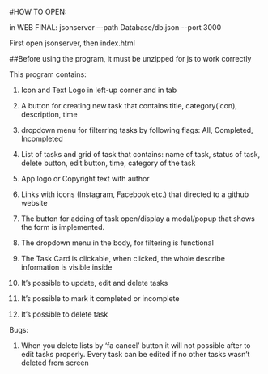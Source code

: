 #HOW TO OPEN:

in WEB FINAL: jsonserver –-path Database/db.json  --port 3000

First open jsonserver, then index.html


##Before using the program, it must be unzipped for js to work correctly

This program contains:

1) Icon and Text Logo in left-up corner and in tab

2) A button for creating new task that contains title, category(icon), description, time

3) dropdown menu for filterring tasks by following flags: All, Completed, Incompleted

4) List of tasks and grid of task that contains: name of task, status of task, delete button, edit button, time, category of the task

5) App logo or Copyright text with author

6) Links with icons (Instagram, Facebook etc.) that directed to a github website

7) The button for adding of task open/display a modal/popup that shows the form is implemented.

8) The dropdown menu in the body, for filtering is functional

9) The Task Card is clickable, when clicked, the whole describe information is visible inside

10) It’s possible to update, edit and delete tasks

11) It’s possible to mark it completed or incomplete

12) It’s possible to delete task

Bugs:

1) When you delete lists by ‘fa cancel’ button it will not possible after to edit tasks properly. Every task can be edited if no other tasks wasn’t deleted from screen
